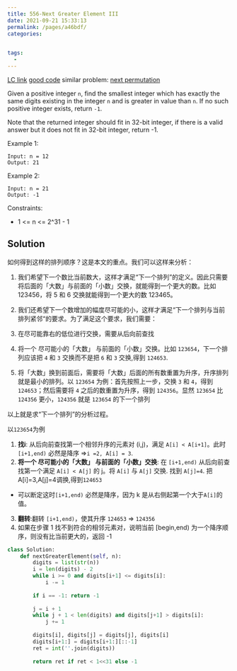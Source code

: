 ```yaml
---
title: 556-Next Greater Element III
date: 2021-09-21 15:33:13
permalink: /pages/a46bdf/
categories:
  

tags:
  - 
---
```

[LC link](https://leetcode.com/problems/next-greater-element-iii/)
[good code](https://leetcode.com/problems/next-greater-element-iii/discuss/983076/Python-O(m)-solution-explained)
similar problem: [next permutation](https://emmableu.github.io/blog/pages/5ca2bb/)

Given a positive integer `n`, find the smallest integer which has exactly the same digits existing in the integer `n` and is greater in value than `n`. If no such positive integer exists, return `-1`.

Note that the returned integer should fit in 32-bit integer, if there is a valid answer but it does not fit in 32-bit integer, return -1.

 
Example 1:
```
Input: n = 12
Output: 21
```
Example 2:
```
Input: n = 21
Output: -1
```

Constraints:

- 1 <= n <= 2^31 - 1
 
## Solution
如何得到这样的排列顺序？这是本文的重点。我们可以这样来分析：

1. 我们希望下一个数比当前数大，这样才满足“下一个排列”的定义。因此只需要将后面的「大数」与前面的「小数」交换，就能得到一个更大的数。比如 123456，将 5 和 6 交换就能得到一个更大的数 123465。

2. 我们还希望下一个数增加的幅度尽可能的小，这样才满足“下一个排列与当前排列紧邻“的要求。为了满足这个要求，我们需要：
  1. 在尽可能靠右的低位进行交换，需要从后向前查找
  2. 将一个 尽可能小的「大数」 与前面的「小数」交换。比如 `123654`，下一个排列应该把 `4` 和 `3` 交换而不是把 `6` 和 `3` 交换,得到 `124653`.
  3. 将「大数」换到前面后，需要将「大数」后面的所有数重置为升序，升序排列就是最小的排列。以 `123654` 为例：首先按照上一步，交换 `3` 和 `4`，得到 `124653`；然后需要将 `4` 之后的数重置为升序，得到 `124356`。显然 `123654` 比 `124356` 更小，`124356` 就是 `123654` 的下一个排列

以上就是求“下一个排列”的分析过程。


以`123654`为例
1. **找i**: 从后向前查找第一个相邻升序的元素对 (i,j)，满足 `A[i] < A[i+1]`。此时 `[i+1,end)` 必然是降序 =>`i =2, A[i] = 3`.
2. **将一个 尽可能小的「大数」 与前面的「小数」交换**: 在 `[i+1,end)` 从后向前查找第一个满足 `A[i] < A[j]` 的 j。将 `A[i]` 与 `A[j]` 交换. 找到 `A[j]=4`. 把A[i]=3,A[j]=4调换,得到`124653`
  - 可以断定这时`[i+1,end)` 必然是降序，因为 k 是从右侧起第一个大于`A[i]`的值。
3. **翻转**:翻转 `[i+1,end)`，使其升序 `124653` => `124356`
4. 如果在步骤 1 找不到符合的相邻元素对，说明当前 [begin,end) 为一个降序顺序，则没有比当前更大的，返回 -1

```python
class Solution:
    def nextGreaterElement(self, n):
        digits = list(str(n))
        i = len(digits) - 2
        while i >= 0 and digits[i+1] <= digits[i]:
            i -= 1
            
        if i == -1: return -1
        
        j = i + 1
        while j + 1 < len(digits) and digits[j+1] > digits[i]:
            j += 1
        
        digits[i], digits[j] = digits[j], digits[i]
        digits[i+1:] = digits[i+1:][::-1]
        ret = int(''.join(digits))
        
        return ret if ret < 1<<31 else -1
```

